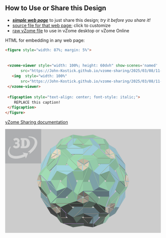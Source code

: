 
## How to Use or Share this Design

 - [***simple web page***](<https://John-Kostick.github.io/vzome-sharing/2025/03/08/11-05-01-10--axis-90-pc-full/>) to just share this design; *try it before you share it!*
 - [source file for that web page](<https://github.com/John-Kostick/vzome-sharing/edit/main/2025/03/08/11-05-01-10--axis-90-pc-full/index.md>); click to customize
 - [raw vZome file](<https://raw.githubusercontent.com/John-Kostick/vzome-sharing/main/2025/03/08/11-05-01-10--axis-90-pc-full/10--axis-90-pc-full.vZome>) to use in vZome desktop or vZome Online
 
 HTML for embedding in any web page:
 ```html
<figure style="width: 87%; margin: 5%">
  
  
  <vzome-viewer style="width: 100%; height: 60dvh" show-scenes='named'
        src="https://John-Kostick.github.io/vzome-sharing/2025/03/08/11-05-01-10--axis-90-pc-full/10--axis-90-pc-full.vZome" >
    <img  style="width: 100%"
        src="https://John-Kostick.github.io/vzome-sharing/2025/03/08/11-05-01-10--axis-90-pc-full/10--axis-90-pc-full.png" >
  </vzome-viewer>

  <figcaption style="text-align: center; font-style: italic;">
     REPLACE this caption!
  </figcaption>
</figure>

 ```

[vZome Sharing documentation](https://vzome.github.io/vzome/sharing.html#how-it-works)

![Image](<10--axis-90-pc-full.png>)

